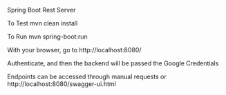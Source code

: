 Spring Boot Rest Server

To Test
mvn clean install

To Run
mvn spring-boot:run

With your browser, go to
http://localhost:8080/

Authenticate, and then the backend will be passed the Google Credentials

Endpoints can be accessed through manual requests or http://localhost:8080/swagger-ui.html
